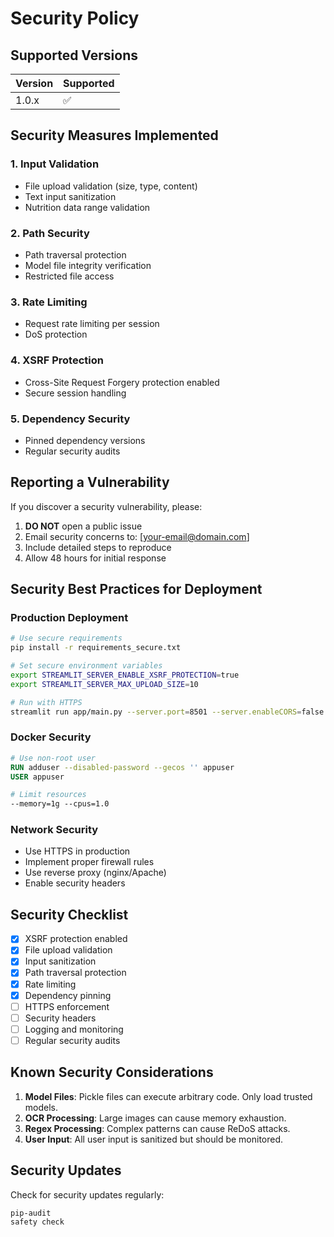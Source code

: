 # Security Policy

## Supported Versions

| Version | Supported          |
| ------- | ------------------ |
| 1.0.x   | :white_check_mark: |

## Security Measures Implemented

### 1. Input Validation
- File upload validation (size, type, content)
- Text input sanitization
- Nutrition data range validation

### 2. Path Security
- Path traversal protection
- Model file integrity verification
- Restricted file access

### 3. Rate Limiting
- Request rate limiting per session
- DoS protection

### 4. XSRF Protection
- Cross-Site Request Forgery protection enabled
- Secure session handling

### 5. Dependency Security
- Pinned dependency versions
- Regular security audits

## Reporting a Vulnerability

If you discover a security vulnerability, please:

1. **DO NOT** open a public issue
2. Email security concerns to: [your-email@domain.com]
3. Include detailed steps to reproduce
4. Allow 48 hours for initial response

## Security Best Practices for Deployment

### Production Deployment
```bash
# Use secure requirements
pip install -r requirements_secure.txt

# Set secure environment variables
export STREAMLIT_SERVER_ENABLE_XSRF_PROTECTION=true
export STREAMLIT_SERVER_MAX_UPLOAD_SIZE=10

# Run with HTTPS
streamlit run app/main.py --server.port=8501 --server.enableCORS=false
```

### Docker Security
```dockerfile
# Use non-root user
RUN adduser --disabled-password --gecos '' appuser
USER appuser

# Limit resources
--memory=1g --cpus=1.0
```

### Network Security
- Use HTTPS in production
- Implement proper firewall rules
- Use reverse proxy (nginx/Apache)
- Enable security headers

## Security Checklist

- [x] XSRF protection enabled
- [x] File upload validation
- [x] Input sanitization
- [x] Path traversal protection
- [x] Rate limiting
- [x] Dependency pinning
- [ ] HTTPS enforcement
- [ ] Security headers
- [ ] Logging and monitoring
- [ ] Regular security audits

## Known Security Considerations

1. **Model Files**: Pickle files can execute arbitrary code. Only load trusted models.
2. **OCR Processing**: Large images can cause memory exhaustion.
3. **Regex Processing**: Complex patterns can cause ReDoS attacks.
4. **User Input**: All user input is sanitized but should be monitored.

## Security Updates

Check for security updates regularly:
```bash
pip-audit
safety check
```
